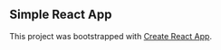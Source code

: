 ## Simple React App

This project was bootstrapped with [Create React App](https://github.com/facebook/create-react-app).
